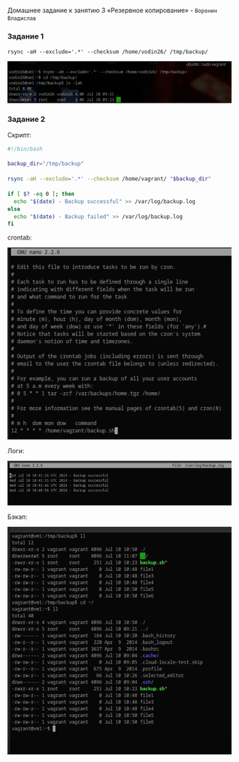 Домашнее задание к занятию 3 «Резервное копирование» - `Воронин Владислав`

### Задание 1

```
rsync -aH --exclude='.*' --checksum /home/vodin26/ /tmp/backup/
```

![1720603950834](images/README/1720603950834.png)

### Задание 2

Скрипт:

```bash
#!/bin/bash

backup_dir="/tmp/backup"

rsync -aH --exclude='.*' --checksum /home/vagrant/ "$backup_dir"

if [ $? -eq 0 ]; then
  echo "$(date) - Backup successful" >> /var/log/backup.log
else
  echo "$(date) - Backup failed" >> /var/log/backup.log
fi
```

crontab:

![1720609923416](images/README/1720609923416.png)

Логи:

![1720610072739](images/README/1720610072739.png)

Бэкап:

![1720610103638](images/README/1720610103638.png)
